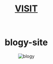 <h1 align="center"><a href="https://abdulhaseebmughal.github.io/blogy-site/" target="_blank">VISIT</a></h1>

<!-- Add a small gap -->
<br>

<h1 align="center">blogy-site</h1>

<p align="center">
  <img src="https://imgur.com/JgePweU.jpg" alt="blogy">
</p>
